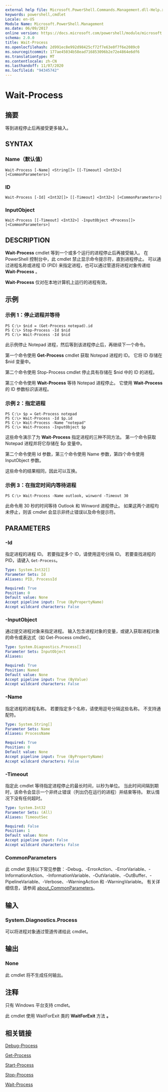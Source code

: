 ```yaml
---
external help file: Microsoft.PowerShell.Commands.Management.dll-Help.xml
keywords: powershell,cmdlet
Locale: en-US
Module Name: Microsoft.PowerShell.Management
ms.date: 06/09/2017
online version: https://docs.microsoft.com/powershell/module/microsoft.powershell.management/wait-process?view=powershell-7.1&WT.mc_id=ps-gethelp
schema: 2.0.0
title: Wait-Process
ms.openlocfilehash: 2d991ec8e992d98425cf72f7e63e0f7f6e2089c0
ms.sourcegitcommit: 177ae45034b58ead716853096b2e72e4864e6df6
ms.translationtype: MT
ms.contentlocale: zh-CN
ms.lasthandoff: 11/07/2020
ms.locfileid: "94345742"
---
```

# Wait-Process

## 摘要
等到进程停止后再接受更多输入。

## SYNTAX

### Name（默认值）

```
Wait-Process [-Name] <String[]> [[-Timeout] <Int32>] [<CommonParameters>]
```

### ID

```
Wait-Process [-Id] <Int32[]> [[-Timeout] <Int32>] [<CommonParameters>]
```

### InputObject

```
Wait-Process [[-Timeout] <Int32>] -InputObject <Process[]> [<CommonParameters>]
```

## DESCRIPTION

**Wait-Process** cmdlet 等到一个或多个运行的进程停止后再接受输入。
在 PowerShell 控制台中，此 cmdlet 禁止显示命令提示符，直到进程停止。
可以通过进程名称或进程 ID (PID) 来指定进程，也可以通过管道将进程对象传递给 **Wait-Process** 。

**Wait-Process** 仅对在本地计算机上运行的进程有效。

## 示例

### 示例 1：停止进程并等待

```
PS C:\> $nid = (Get-Process notepad).id
PS C:\> Stop-Process -Id $nid
PS C:\> Wait-Process -Id $nid
```

此示例停止 Notepad 进程，然后等到该进程停止后，再继续下一个命令。

第一个命令使用 **Get-Process** cmdlet 获取 Notepad 进程的 ID。
它将 ID 存储在 $nid 变量中。

第二个命令使用 Stop-Process cmdlet 停止具有存储在 $nid 中的 ID 的进程。

第三个命令使用 **Wait-Process** 等待 Notepad 进程停止。
它使用 **Wait-Process** 的 ID 参数标识该进程。

### 示例 2：指定进程

```
PS C:\> $p = Get-Process notepad
PS C:\> Wait-Process -Id $p.id
PS C:\> Wait-Process -Name "notepad"
PS C:\> Wait-Process -InputObject $p
```

这些命令演示了为 **Wait-Process** 指定进程的三种不同方法。
第一个命令获取 Notepad 进程并将它存储在 $p 变量中。

第二个命令使用 Id 参数，第三个命令使用 Name 参数，第四个命令使用 InputObject 参数。

这些命令的结果相同，因此可以互换。

### 示例 3：在指定时间内等待进程

```
PS C:\> Wait-Process -Name outlook, winword -Timeout 30
```

此命令用 30 秒的时间等待 Outlook 和 Winword 进程停止。
如果这两个进程均未停止，则该 cmdlet 会显示非终止错误以及命令提示符。

## PARAMETERS

### -Id

指定进程的进程 ID。
若要指定多个 ID，请使用逗号分隔 ID。
若要查找进程的 PID，请键入 `Get-Process`。

```yaml
Type: System.Int32[]
Parameter Sets: Id
Aliases: PID, ProcessId

Required: True
Position: 0
Default value: None
Accept pipeline input: True (ByPropertyName)
Accept wildcard characters: False
```

### -InputObject

通过提交进程对象来指定进程。
输入包含进程对象的变量，或键入获取进程对象的命令或表达式（如 Get-Process cmdlet）。

```yaml
Type: System.Diagnostics.Process[]
Parameter Sets: InputObject
Aliases:

Required: True
Position: Named
Default value: None
Accept pipeline input: True (ByValue)
Accept wildcard characters: False
```

### -Name

指定进程的进程名称。
若要指定多个名称，请使用逗号分隔这些名称。
不支持通配符。

```yaml
Type: System.String[]
Parameter Sets: Name
Aliases: ProcessName

Required: True
Position: 0
Default value: None
Accept pipeline input: True (ByPropertyName)
Accept wildcard characters: False
```

### -Timeout

指定此 cmdlet 等待指定进程停止的最长时间，以秒为单位。
当此时间间隔到期时，该命令会显示一个非终止错误（列出仍在运行的进程）并结束等待。
默认情况下没有任何超时。

```yaml
Type: System.Int32
Parameter Sets: (All)
Aliases: TimeoutSec

Required: False
Position: 1
Default value: None
Accept pipeline input: False
Accept wildcard characters: False
```

### CommonParameters

此 cmdlet 支持以下常见参数：-Debug、-ErrorAction、-ErrorVariable、-InformationAction、-InformationVariable、-OutVariable、-OutBuffer、-PipelineVariable、-Verbose、-WarningAction 和 -WarningVariable。 有关详细信息，请参阅 [about_CommonParameters](https://go.microsoft.com/fwlink/?LinkID=113216)。

## 输入

### System.Diagnostics.Process

可以将进程对象通过管道传递给此 cmdlet。

## 输出

### None

此 cmdlet 将不生成任何输出。

## 注释

只有 Windows 平台支持 cmdlet。

此 cmdlet 使用 WaitForExit 类的 **WaitForExit** 方法 **。**

## 相关链接

[Debug-Process](Debug-Process.md)

[Get-Process](Get-Process.md)

[Start-Process](Start-Process.md)

[Stop-Process](Stop-Process.md)

[Wait-Process](Wait-Process.md)
